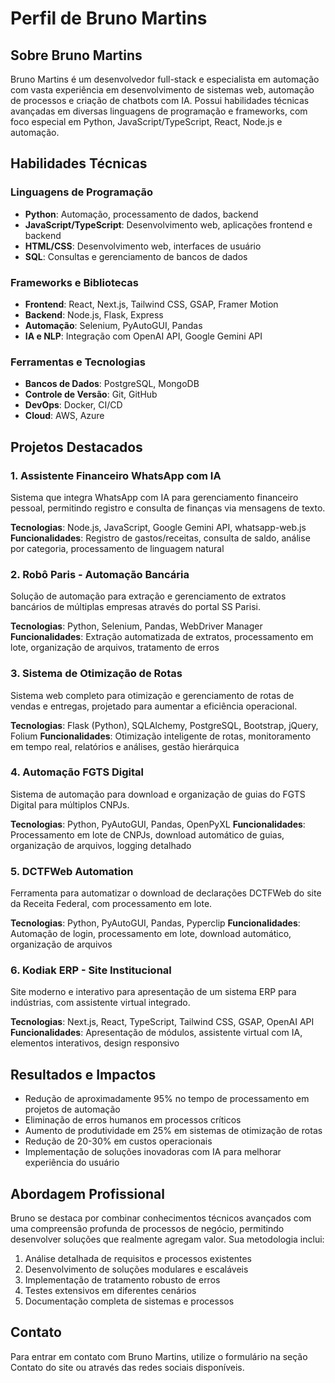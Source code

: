 # Perfil de Bruno Martins

## Sobre Bruno Martins

Bruno Martins é um desenvolvedor full-stack e especialista em automação com vasta experiência em desenvolvimento de sistemas web, automação de processos e criação de chatbots com IA. Possui habilidades técnicas avançadas em diversas linguagens de programação e frameworks, com foco especial em Python, JavaScript/TypeScript, React, Node.js e automação.

## Habilidades Técnicas

### Linguagens de Programação
- **Python**: Automação, processamento de dados, backend
- **JavaScript/TypeScript**: Desenvolvimento web, aplicações frontend e backend
- **HTML/CSS**: Desenvolvimento web, interfaces de usuário
- **SQL**: Consultas e gerenciamento de bancos de dados

### Frameworks e Bibliotecas
- **Frontend**: React, Next.js, Tailwind CSS, GSAP, Framer Motion
- **Backend**: Node.js, Flask, Express
- **Automação**: Selenium, PyAutoGUI, Pandas
- **IA e NLP**: Integração com OpenAI API, Google Gemini API

### Ferramentas e Tecnologias
- **Bancos de Dados**: PostgreSQL, MongoDB
- **Controle de Versão**: Git, GitHub
- **DevOps**: Docker, CI/CD
- **Cloud**: AWS, Azure

## Projetos Destacados

### 1. Assistente Financeiro WhatsApp com IA
Sistema que integra WhatsApp com IA para gerenciamento financeiro pessoal, permitindo registro e consulta de finanças via mensagens de texto.

**Tecnologias**: Node.js, JavaScript, Google Gemini API, whatsapp-web.js
**Funcionalidades**: Registro de gastos/receitas, consulta de saldo, análise por categoria, processamento de linguagem natural

### 2. Robô Paris - Automação Bancária
Solução de automação para extração e gerenciamento de extratos bancários de múltiplas empresas através do portal SS Parisi.

**Tecnologias**: Python, Selenium, Pandas, WebDriver Manager
**Funcionalidades**: Extração automatizada de extratos, processamento em lote, organização de arquivos, tratamento de erros

### 3. Sistema de Otimização de Rotas
Sistema web completo para otimização e gerenciamento de rotas de vendas e entregas, projetado para aumentar a eficiência operacional.

**Tecnologias**: Flask (Python), SQLAlchemy, PostgreSQL, Bootstrap, jQuery, Folium
**Funcionalidades**: Otimização inteligente de rotas, monitoramento em tempo real, relatórios e análises, gestão hierárquica

### 4. Automação FGTS Digital
Sistema de automação para download e organização de guias do FGTS Digital para múltiplos CNPJs.

**Tecnologias**: Python, PyAutoGUI, Pandas, OpenPyXL
**Funcionalidades**: Processamento em lote de CNPJs, download automático de guias, organização de arquivos, logging detalhado

### 5. DCTFWeb Automation
Ferramenta para automatizar o download de declarações DCTFWeb do site da Receita Federal, com processamento em lote.

**Tecnologias**: Python, PyAutoGUI, Pandas, Pyperclip
**Funcionalidades**: Automação de login, processamento em lote, download automático, organização de arquivos

### 6. Kodiak ERP - Site Institucional
Site moderno e interativo para apresentação de um sistema ERP para indústrias, com assistente virtual integrado.

**Tecnologias**: Next.js, React, TypeScript, Tailwind CSS, GSAP, OpenAI API
**Funcionalidades**: Apresentação de módulos, assistente virtual com IA, elementos interativos, design responsivo

## Resultados e Impactos

- Redução de aproximadamente 95% no tempo de processamento em projetos de automação
- Eliminação de erros humanos em processos críticos
- Aumento de produtividade em 25% em sistemas de otimização de rotas
- Redução de 20-30% em custos operacionais
- Implementação de soluções inovadoras com IA para melhorar experiência do usuário

## Abordagem Profissional

Bruno se destaca por combinar conhecimentos técnicos avançados com uma compreensão profunda de processos de negócio, permitindo desenvolver soluções que realmente agregam valor. Sua metodologia inclui:

1. Análise detalhada de requisitos e processos existentes
2. Desenvolvimento de soluções modulares e escaláveis
3. Implementação de tratamento robusto de erros
4. Testes extensivos em diferentes cenários
5. Documentação completa de sistemas e processos

## Contato

Para entrar em contato com Bruno Martins, utilize o formulário na seção Contato do site ou através das redes sociais disponíveis.

